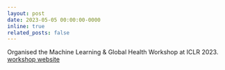 ```yaml
---
layout: post
date: 2023-05-05 00:00:00-0000
inline: true
related_posts: false
---
```


Organised the Machine Learning & Global Health Workshop at ICLR 2023. [workshop website](https://mlgh-2023.netlify.app/)

